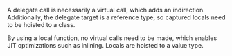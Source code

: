 ﻿A delegate call is necessarily a virtual call, which adds an indirection. Additionally, the delegate target is a reference type, so captured locals need to be hoisted to a class.

By using a local function, no virtual calls need to be made, which enables JIT optimizations such as inlining. Locals are hoisted to a value type.
